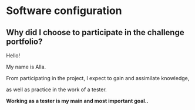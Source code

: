 # Software configuration

## Why did I choose to participate in the challenge portfolio?

Hello!

My name is Alla.

From participating in the project, I expect to gain and assimilate knowledge, 

as well as practice in the work of a tester. 

**Working as a tester is my main and most important goal..**
